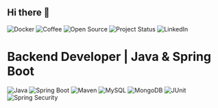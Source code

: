 ## Hi there 👋

<!--
**BilalLayacheElkhader/BilalLayacheELkhader** is a ✨ _special_ ✨ repository because its `README.md` (this file) appears on your GitHub profile.

Here are some ideas to get you started:

- 🔭 I’m currently working on mhub.
- 🌱 I’m currently learning everithing necessari.
- 👯 I’m looking to collaborate on ...
- 🤔 I’m looking for help with ...
- 💬 Ask me about ...
- 📫 How to reach me: ...
- 😄 Pronouns: ...
- ⚡ Fun fact: ...
-->
![Docker](https://img.shields.io/badge/Container-Docker-2496ED?logo=docker&logoColor=white)
![Coffee](https://img.shields.io/badge/Coffee%20-%20Love%20it%20☕-brown)
![Open Source](https://img.shields.io/badge/Open%20Source-Contributor-brightgreen?logo=github)
![Project Status](https://img.shields.io/badge/Project%20Status-In%20Progress-yellow)
![LinkedIn](https://img.shields.io/badge/Connect%20on-LinkedIn-0A66C2?logo=linkedin)

# Backend Developer | Java & Spring Boot

![Java](https://img.shields.io/badge/Code-Java-orange?logo=java&logoColor=white)
![Spring Boot](https://img.shields.io/badge/Framework-Spring%20Boot-brightgreen?logo=springboot&logoColor=white)
![Maven](https://img.shields.io/badge/Build-Maven-C71A36?logo=apachemaven&logoColor=white)
![MySQL](https://img.shields.io/badge/Database-MySQL-blue?logo=mysql&logoColor=white)
![MongoDB](https://img.shields.io/badge/Database-MongoDB-47A248?logo=mongodb&logoColor=white)
![JUnit](https://img.shields.io/badge/Testing-JUnit-25A162?logo=junit5&logoColor=white)
![Spring Security](https://img.shields.io/badge/Security-Spring%20Security-6DB33F?logo=springsecurity&logoColor=white)




